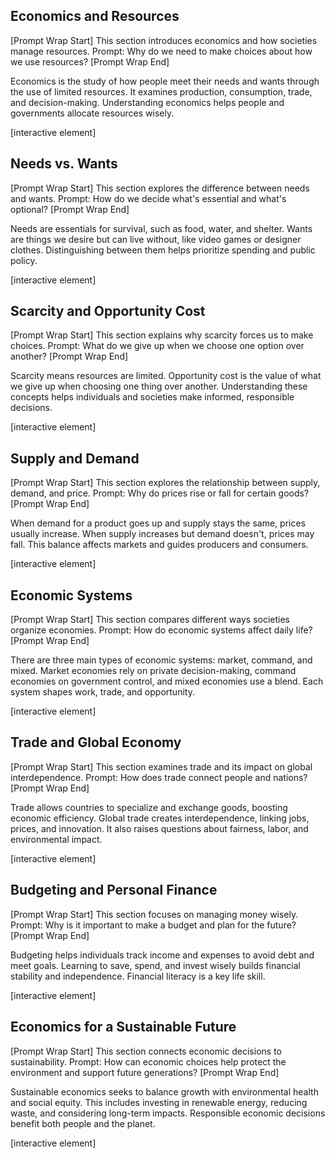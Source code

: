 ## Economics and Resources

\[Prompt Wrap Start]
This section introduces economics and how societies manage resources. Prompt: Why do we need to make choices about how we use resources?
\[Prompt Wrap End]

Economics is the study of how people meet their needs and wants through the use of limited resources. It examines production, consumption, trade, and decision-making. Understanding economics helps people and governments allocate resources wisely.

\[interactive element]

## Needs vs. Wants

\[Prompt Wrap Start]
This section explores the difference between needs and wants. Prompt: How do we decide what's essential and what's optional?
\[Prompt Wrap End]

Needs are essentials for survival, such as food, water, and shelter. Wants are things we desire but can live without, like video games or designer clothes. Distinguishing between them helps prioritize spending and public policy.

\[interactive element]

## Scarcity and Opportunity Cost

\[Prompt Wrap Start]
This section explains why scarcity forces us to make choices. Prompt: What do we give up when we choose one option over another?
\[Prompt Wrap End]

Scarcity means resources are limited. Opportunity cost is the value of what we give up when choosing one thing over another. Understanding these concepts helps individuals and societies make informed, responsible decisions.

\[interactive element]

## Supply and Demand

\[Prompt Wrap Start]
This section explores the relationship between supply, demand, and price. Prompt: Why do prices rise or fall for certain goods?
\[Prompt Wrap End]

When demand for a product goes up and supply stays the same, prices usually increase. When supply increases but demand doesn't, prices may fall. This balance affects markets and guides producers and consumers.

\[interactive element]

## Economic Systems

\[Prompt Wrap Start]
This section compares different ways societies organize economies. Prompt: How do economic systems affect daily life?
\[Prompt Wrap End]

There are three main types of economic systems: market, command, and mixed. Market economies rely on private decision-making, command economies on government control, and mixed economies use a blend. Each system shapes work, trade, and opportunity.

\[interactive element]

## Trade and Global Economy

\[Prompt Wrap Start]
This section examines trade and its impact on global interdependence. Prompt: How does trade connect people and nations?
\[Prompt Wrap End]

Trade allows countries to specialize and exchange goods, boosting economic efficiency. Global trade creates interdependence, linking jobs, prices, and innovation. It also raises questions about fairness, labor, and environmental impact.

\[interactive element]

## Budgeting and Personal Finance

\[Prompt Wrap Start]
This section focuses on managing money wisely. Prompt: Why is it important to make a budget and plan for the future?
\[Prompt Wrap End]

Budgeting helps individuals track income and expenses to avoid debt and meet goals. Learning to save, spend, and invest wisely builds financial stability and independence. Financial literacy is a key life skill.

\[interactive element]

## Economics for a Sustainable Future

\[Prompt Wrap Start]
This section connects economic decisions to sustainability. Prompt: How can economic choices help protect the environment and support future generations?
\[Prompt Wrap End]

Sustainable economics seeks to balance growth with environmental health and social equity. This includes investing in renewable energy, reducing waste, and considering long-term impacts. Responsible economic decisions benefit both people and the planet.

\[interactive element]
